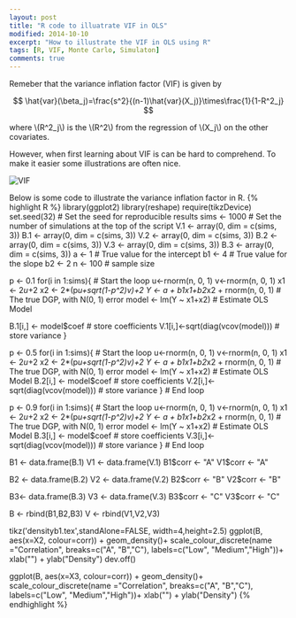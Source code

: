 ```yaml
---
layout: post
title: "R code to illuatrate VIF in OLS"
modified: 2014-10-10
excerpt: "How to illustrate the VIF in OLS using R"
tags: [R, VIF, Monte Carlo, Simulaton]
comments: true
---
```


Remeber that the variance inflation factor (VIF) is given by

$$
\hat{var}(\beta_j)=\frac{s^2}{(n-1)\hat{var}(X_j)}\times\frac{1}{1-R^2_j}
$$

where \\(R^2_j\\) is the \\(R^2\\) from the regression of \\(X_j\\) on the other covariates.

However, when first learning about VIF is can be hard to comprehend. To make it easier some illustrations are often nice.

![VIF](https://lh5.googleusercontent.com/-Vtu6WJ6JNkQ/U4lg3-0EfFI/AAAAAAAAq30/K3sz8sIWSgk/s0/Rplot03.png "Variance Inflation Factor") 

Below is some code to illustrate the variance inflation factor in R. 
{% highlight R %}
library(ggplot2)
library(reshape)
require(tikzDevice)
set.seed(32)         # Set the seed for reproducible results
sims    <- 1000          # Set the number of simulations at the top of the script
V.1      <- array(0, dim = c(sims, 3))
B.1      <- array(0, dim = c(sims, 3))
V.2      <- array(0, dim = c(sims, 3))
B.2      <- array(0, dim = c(sims, 3))
V.3      <- array(0, dim = c(sims, 3))
B.3      <- array(0, dim = c(sims, 3))
a       <- 1            # True value for the intercept
b1      <- 4            # True value for the slope
b2      <- 2
n       <- 100           # sample size

p <- 0.1
for(i in 1:sims){               # Start the loop
  u<-rnorm(n, 0, 1)
  v<-rnorm(n, 0, 1)
  x1 <- 2*u*+2
  x2 <- 2*(p*u+sqrt(1-p^2)*v)+2
  Y <- a + b1*x1+b2*x2 + rnorm(n, 0, 1) # The true DGP, with N(0, 1) error
  model <- lm(Y ~ x1+x2)            # Estimate OLS Model

  B.1[i,] <- model$coef             # store coefficients
  V.1[i,]<-sqrt(diag(vcov(model)))  # store variance
}     

p <- 0.5
for(i in 1:sims){               # Start the loop
  u<-rnorm(n, 0, 1)
  v<-rnorm(n, 0, 1)
  x1 <- 2*u*+2
  x2 <- 2*(p*u+sqrt(1-p^2)*v)+2
  Y <- a + b1*x1+b2*x2 + rnorm(n, 0, 1) # The true DGP, with N(0, 1) error
  model <- lm(Y ~ x1+x2)            # Estimate OLS Model
  B.2[i,] <- model$coef             # store coefficients
  V.2[i,]<-sqrt(diag(vcov(model)))  # store variance
}                               # End loop

p <- 0.9
for(i in 1:sims){               # Start the loop
  u<-rnorm(n, 0, 1)
  v<-rnorm(n, 0, 1)
  x1 <- 2*u*+2
  x2 <- 2*(p*u+sqrt(1-p^2)*v)+2
  Y <- a + b1*x1+b2*x2 + rnorm(n, 0, 1) # The true DGP, with N(0, 1) error
  model <- lm(Y ~ x1+x2)            # Estimate OLS Model
  B.3[i,] <- model$coef             # store coefficients
  V.3[i,]<-sqrt(diag(vcov(model)))  # store variance
}                               # End loop

B1 <- data.frame(B.1)
V1 <- data.frame(V.1)
B1$corr <- "A"
V1$corr <- "A"

B2 <- data.frame(B.2)
V2 <- data.frame(V.2)
B2$corr <- "B"
V2$corr <- "B"

B3<- data.frame(B.3)
V3 <- data.frame(V.3)
B3$corr <- "C"
V3$corr <- "C"

B <- rbind(B1,B2,B3)
V <- rbind(V1,V2,V3)


tikz('densityb1.tex',standAlone=FALSE, width=4,height=2.5)
ggplot(B, aes(x=X2, colour=corr)) + 
  geom_density()+
  scale_colour_discrete(name  ="Correlation",
                        breaks=c("A", "B","C"),
                        labels=c("Low", "Medium","High"))+
  xlab("") + 
  ylab("Density") 
dev.off()


ggplot(B, aes(x=X3, colour=corr)) + 
  geom_density()+
  scale_colour_discrete(name  ="Correlation",
                        breaks=c("A", "B","C"),
                        labels=c("Low", "Medium","High"))+
  xlab("") + 
  ylab("Density")
{% endhighlight %}